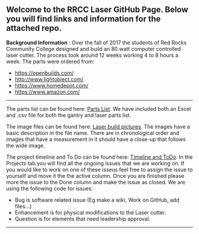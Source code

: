 ## Welcome to the RRCC Laser GitHub Page. Below you will find links and information for the attached repo.

**Background Information** : Over the fall of 2017 the students of Red Rocks Community College designed and build an 80 watt computer controlled laser cutter. The process took around 12 weeks working 4 to 8 hours a week. The parts were ordered from:

* https://openbuilds.com/
* http://www.lightobject.com/
* https://www.homedepot.com/
* https://www.amazon.com/

***

The parts list can be found here: [Parts List](https://github.com/RedRocksCommunityCollege/RRCC_Laser_Lab/tree/master/Parts%20List). We have included both an Excel and .csv file for both the gantry and laser parts list. 

The image files can be found here: [Laser build pictures](https://github.com/RedRocksCommunityCollege/RRCC_Laser_Lab/tree/master/Laser%20Build%20Pictures/Laser%20Build). The images have a basic description in the file name. There are in chronological order and images that have a measurement in it should have a close-up that follows the wide image.  

The project timeline and To Do can be found here: [Timeline and ToDo](https://github.com/RedRocksCommunityCollege/RRCC_Laser_Lab/projects). In the Projects tab you will find all the ongoing issues that we are working on. If you would like to work on one of these isseus feel free to assign the issue to yourself and move it the the active column. Once you are finished please more the issue to the Done column and make the issue as closed. We are using the following code for issues:

* Bug is software related issue (Eg make a wiki, Work on GitHub, add files...)
* Enhancement is for physical modifications to the Laser cutter.
* Question is for elements that need leadership approval. 

***
